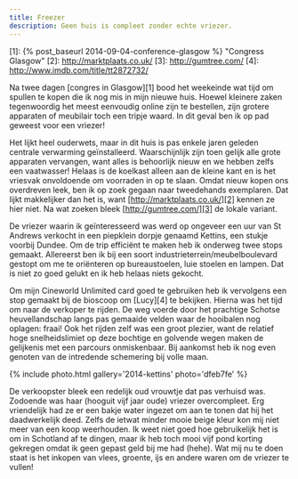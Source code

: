 ```yaml
---
title: Freezer
description: Geen huis is compleet zonder echte vriezer.
---
```

[1]: {% post_baseurl 2014-09-04-conference-glasgow %} "Congress Glasgow"
[2]: http://marktplaats.co.uk/
[3]: http://gumtree.com/
[4]: http://www.imdb.com/title/tt2872732/

Na twee dagen [congres in Glasgow][1] bood het weekeinde wat tijd om spullen te kopen die ik nog mis in mijn nieuwe huis. Hoewel kleinere zaken tegenwoordig het meest eenvoudig online zijn te bestellen, zijn grotere apparaten of meubilair toch een tripje waard. In dit geval ben ik op pad geweest voor een vriezer!

<a name="more"></a>

Het lijkt heel ouderwets, maar in dit huis is pas enkele jaren geleden centrale verwarming geïnstalleerd. Waarschijnlijk zijn toen gelijk alle grote apparaten vervangen, want alles is behoorlijk nieuw en we hebben zelfs een vaatwasser! Helaas is de koelkast alleen aan de kleine kant en is het vriesvak onvoldoende om voorraden in op te slaan. Omdat nieuw kopen ons overdreven leek, ben ik op zoek gegaan naar tweedehands exemplaren. Dat lijkt makkelijker dan het is, want [http://marktplaats.co.uk/][2] kennen ze hier niet. Na wat zoeken bleek [http://gumtree.com/][3] de lokale variant.

De vriezer waarin ik geïnteresseerd was werd op ongeveer een uur van St Andrews verkocht in een piepklein dorpje genaamd Kettins, een stukje voorbij Dundee. Om de trip efficiënt te maken heb ik onderweg twee stops gemaakt. Allereerst ben ik bij een soort industrieterrein/meubelboulevard gestopt om me te oriënteren op bureaustoelen, luie stoelen en lampen. Dat is niet zo goed gelukt en ik heb helaas niets gekocht.

Om mijn Cineworld Unlimited card goed te gebruiken heb ik vervolgens een stop gemaakt bij de bioscoop om [Lucy][4] te bekijken. Hierna was het tijd om naar de verkoper te rijden. De weg voerde door het prachtige Schotse heuvellandschap langs pas gemaaide velden waar de hooibalen nog oplagen: fraai! Ook het rijden zelf was een groot plezier, want de relatief hoge snelheidslimiet op deze bochtige en golvende wegen maken de gelijkenis met een parcours onmiskenbaar. Bij aankomst heb ik nog even genoten van de intredende schemering bij volle maan.

{% include photo.html
    gallery='2014-kettins'
    photo='dfeb7fe'
%}

De verkoopster bleek een redelijk oud vrouwtje dat pas verhuisd was. Zodoende was haar (hooguit vijf jaar oude) vriezer overcompleet. Erg vriendelijk had ze er een bakje water ingezet om aan te tonen dat hij het daadwerkelijk deed. Zelfs de ietwat minder mooie beige kleur kon mij niet meer van een koop weerhouden. Ik weet niet goed hoe gebruikelijk het is om in Schotland af te dingen, maar ik heb toch mooi vijf pond korting gekregen omdat ik geen gepast geld bij me had (hehe). Wat mij nu te doen staat is het inkopen van vlees, groente, ijs en andere waren om de vriezer te vullen!